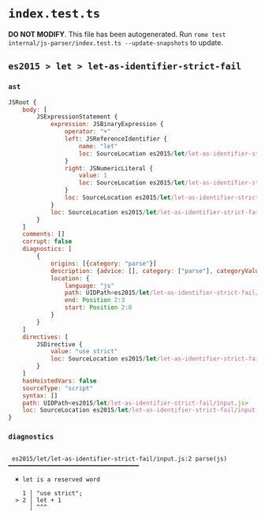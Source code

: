 # `index.test.ts`

**DO NOT MODIFY**. This file has been autogenerated. Run `rome test internal/js-parser/index.test.ts --update-snapshots` to update.

## `es2015 > let > let-as-identifier-strict-fail`

### `ast`

```javascript
JSRoot {
	body: [
		JSExpressionStatement {
			expression: JSBinaryExpression {
				operator: "+"
				left: JSReferenceIdentifier {
					name: "let"
					loc: SourceLocation es2015/let/let-as-identifier-strict-fail/input.js 2:0-2:3 (let)
				}
				right: JSNumericLiteral {
					value: 1
					loc: SourceLocation es2015/let/let-as-identifier-strict-fail/input.js 2:6-2:7
				}
				loc: SourceLocation es2015/let/let-as-identifier-strict-fail/input.js 2:0-2:7
			}
			loc: SourceLocation es2015/let/let-as-identifier-strict-fail/input.js 2:0-2:7
		}
	]
	comments: []
	corrupt: false
	diagnostics: [
		{
			origins: [{category: "parse"}]
			description: {advice: [], category: ["parse"], categoryValue: "js", message: ["let", RAW_MARKUP {value: " is a reserved word"}]}
			location: {
				language: "js"
				path: UIDPath<es2015/let/let-as-identifier-strict-fail/input.js>
				end: Position 2:3
				start: Position 2:0
			}
		}
	]
	directives: [
		JSDirective {
			value: "use strict"
			loc: SourceLocation es2015/let/let-as-identifier-strict-fail/input.js 1:0-1:13
		}
	]
	hasHoistedVars: false
	sourceType: "script"
	syntax: []
	path: UIDPath<es2015/let/let-as-identifier-strict-fail/input.js>
	loc: SourceLocation es2015/let/let-as-identifier-strict-fail/input.js 1:0-3:0
}
```

### `diagnostics`

```

 es2015/let/let-as-identifier-strict-fail/input.js:2 parse(js) ━━━━━━━━━━━━━━━━━━━━━━━━━━━━━━━━━━━━━

  ✖ let is a reserved word

    1 │ "use strict";
  > 2 │ let + 1
      │ ^^^


```
